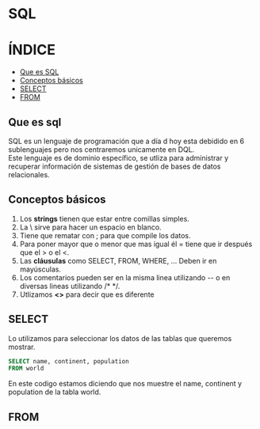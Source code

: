 # SQL  
  
# ÍNDICE
- [Que es SQL](#Que-es-sql) 
- [Conceptos básicos](#Conceptos-básicos)  
- [SELECT](#SELECT)
- [FROM](#FROM)
## Que es sql  
SQL es un lenguaje de programación que a día d hoy esta debidido en 6 sublenguajes pero nos centraremos unicamente en DQL.  
Este lenguaje es de dominio específico, se utliza para administrar y recuperar información de sistemas de gestión de bases de datos relacionales.  
  
  ## Conceptos básicos  
  1. Los **strings** tienen que estar entre comillas simples.  
  2. La \ sirve para hacer un espacio en blanco.
  3. Tiene que rematar con ; para que compile los datos.  
  4. Para poner mayor que o menor que mas igual él = tiene que ir después que el > o el <.  
  5. Las **cláusulas** como SELECT, FROM, WHERE, ... Deben ir en mayúsculas.
  6. Los comentarios pueden ser en la misma linea utilizando -- o en diversas lineas utilizando /* */.
  7. Utlizamos **<>** para decir que es diferente
    
## SELECT
Lo utilizamos para seleccionar los datos de las tablas que queremos mostrar.  
```sql
SELECT name, continent, population
FROM world
```
En este codigo estamos diciendo que nos muestre el name, continent y population de la tabla world.  
  
## FROM
